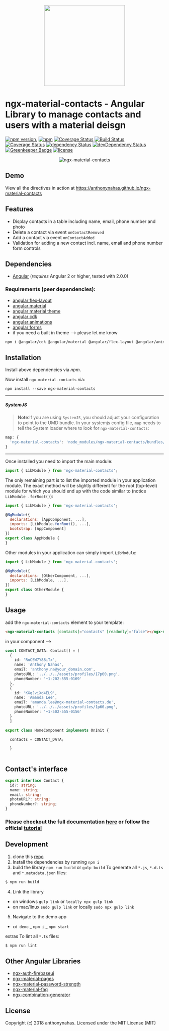 <p align="center">
  <img height="256px" width="256px" style="text-align: center;" src="https://cdn.rawgit.com/anthonynahas/ngx-material-contacts/master/demo/src/assets/logo.svg">
</p>

# ngx-material-contacts - Angular Library to manage contacts and users with a material deisgn

[![npm version](https://badge.fury.io/js/ngx-material-contacts.svg)](https://badge.fury.io/js/ngx-material-contacts),
[![npm](https://img.shields.io/badge/demo-online-ed1c46.svg)](https://anthonynahas.github.io/ngx-material-contacts)
[![Coverage Status](https://coveralls.io/repos/github/anthonynahas/ngx-material-contacts/badge.svg?branch=master)](https://coveralls.io/github/anthonynahas/ngx-material-contacts?branch=master)
[![Build Status](https://travis-ci.org/anthonynahas/ngx-material-contacts.svg?branch=master)](https://travis-ci.org/anthonynahas/ngx-material-contacts)
[![Coverage Status](https://coveralls.io/repos/github/anthonynahas/ngx-material-contacts/badge.svg?branch=master)](https://coveralls.io/github/anthonynahas/ngx-material-contacts?branch=master)
[![dependency Status](https://david-dm.org/anthonynahas/ngx-material-contacts/status.svg)](https://david-dm.org/anthonynahas/ngx-material-contacts)
[![devDependency Status](https://david-dm.org/anthonynahas/ngx-material-contacts/dev-status.svg?branch=master)](https://david-dm.org/anthonynahas/ngx-material-contacts#info=devDependencies)
[![Greenkeeper Badge](https://badges.greenkeeper.io/anthonynahas/ngx-material-contacts.svg)](https://greenkeeper.io/)
[![license](https://img.shields.io/github/license/anthonynahas/ngx-material-contacts.svg?style=flat-square)](https://github.com/AnthonyNahas/ngx-material-contacts/blob/master/LICENSE)

<p align="center">
  <img alt="ngx-material-contacts" style="text-align: center;"
   src="assets/">
</p>

## Demo

View all the directives in action at https://anthonynahas.github.io/ngx-material-contacts


## Features
- Display contacts in a table including name, email, phone number and photo
- Delete a contact via event `onContactRemoved`
- Add a contact via event `onContactAdded`
- Validation for adding a new contact incl. name, email and phone number form controls

## Dependencies
* [Angular](https://angular.io) (*requires* Angular 2 or higher, tested with 2.0.0)

### Requirements (peer dependencies):
- [angular flex-layout ](https://www.npmjs.com/package/@angular/flex-layout)
- [angular material ](https://www.npmjs.com/package/@angular/material)
- [angular material theme](https://material.angular.io/guide/getting-started#step-4-include-a-theme)
- [angular cdk ](https://www.npmjs.com/package/@angular/cdk)
- [angular animations ](https://www.npmjs.com/package/@angular/animations)
- [angular forms ](https://www.npmjs.com/package/@angular/forms)
- if you need a built in theme --> please let me know


```bash
npm i @angular/cdk @angular/material @angular/flex-layout @angular/animations @angular/forms 
```


## Installation
Install above dependencies via *npm*. 

Now install `ngx-material-contacts` via:
```shell
npm install --save ngx-material-contacts
```

---
##### SystemJS
>**Note**:If you are using `SystemJS`, you should adjust your configuration to point to the UMD bundle.
In your systemjs config file, `map` needs to tell the System loader where to look for `ngx-material-contacts`:
```js
map: {
  'ngx-material-contacts': 'node_modules/ngx-material-contacts/bundles/ngx-material-contacts.umd.js',
}
```
---

Once installed you need to import the main module:
```js
import { LibModule } from 'ngx-material-contacts';
```
The only remaining part is to list the imported module in your application module. The exact method will be slightly
different for the root (top-level) module for which you should end up with the code similar to (notice ` LibModule .forRoot()`):
```js
import { LibModule } from 'ngx-material-contacts';

@NgModule({
  declarations: [AppComponent, ...],
  imports: [LibModule.forRoot(), ...],  
  bootstrap: [AppComponent]
})
export class AppModule {
}
```

Other modules in your application can simply import ` LibModule `:

```js
import { LibModule } from 'ngx-material-contacts';

@NgModule({
  declarations: [OtherComponent, ...],
  imports: [LibModule, ...], 
})
export class OtherModule {
}
```

## Usage

add the `ngx-material-contacts` element to your template:

```html
<ngx-material-contacts [contacts]="contacts" [readonly]="false"></ngx-material-contacts>
```

in your component --> 

```typescript
const CONTACT_DATA: Contact[] = [
  {
    id: 'RnCSW7Y88iTx',
    name: 'Anthony Nahas',
    email: 'anthony.na@your_domain.com',
    photoURL: '../../../assets/profiles/17p60.png',
    phoneNumber: '+1-202-555-0169'
  },
  {
    id: 'KXgJviXd4EL9',
    name: 'Amanda Lee',
    email: 'amanda.lee@ngx-material-contacts.de',
    photoURL: '../../../assets/profiles/1p60.png',
    phoneNumber: '+1-502-555-0156'
  }
  ]
```

```typescript
export class HomeComponent implements OnInit {

  contacts = CONTACT_DATA;

  }
  
```

## Contact's interface

```typescript
export interface Contact {
  id?: string;
  name: string;
  email: string;
  photoURL?: string;
  phoneNumber?: string;
}
```

### Please checkout the full documentation [here](https://anthonynahas.github.io/ngx-material-contacts/doc/index.html) or follow the official [tutorial](https://anthonynahas.github.io/ngx-material-contacts/getting-started)

## Development

1. clone this [repo]()
2. Install the dependencies by running `npm i`
3. build the library `npm run build` or `gulp build`
To generate all `*.js`, `*.d.ts` and `*.metadata.json` files:

```bash
$ npm run build
```

4. Link the library 
  - on windows `gulp link` or `locally npx gulp link`
  - on mac/linux `sudo gulp link` or locally `sudo npx gulp link`
  
 5. Navigate to the demo app
  - `cd demo`
  _ `npm i`
  _ `npm start`

extras
To lint all `*.ts` files:

```bash
$ npm run lint
```

## Other Angular Libraries
- [ngx-auth-firebaseui](https://github.com/AnthonyNahas/ngx-auth-firebaseui)
- [ngx-material-pages](https://github.com/AnthonyNahas/ngx-material-pages)
- [ngx-material-password-strength](https://github.com/AnthonyNahas/ngx-material-password-strength)
- [ngx-material-faq](https://github.com/AnthonyNahas/ngx-material-faq)
- [ngx-combination-generator](https://github.com/AnthonyNahas/combination-generator)


## License

Copyright (c) 2018 anthonynahas. Licensed under the MIT License (MIT)

